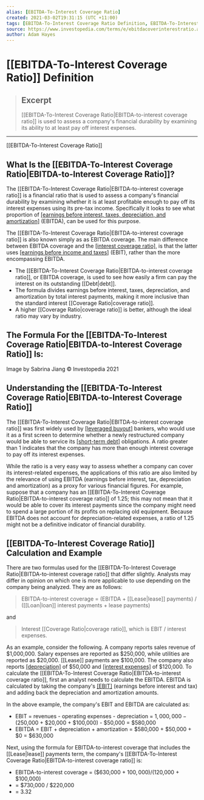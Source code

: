 ```yaml
---
alias: [EBITDA-To-Interest Coverage Ratio]
created: 2021-03-02T19:31:15 (UTC +11:00)
tags: [EBITDA-To-Interest Coverage Ratio Definition, EBITDA-To-Interest Coverage Ratio]
source: https://www.investopedia.com/terms/e/ebitdacoverinterestratio.asp
author: Adam Hayes
---
```


# [[EBITDA-To-Interest Coverage Ratio]] Definition

> ## Excerpt
> [[EBITDA-To-Interest Coverage Ratio|EBITDA-to-interest coverage ratio]] is used to assess a company's financial durability by examining its ability to at least pay off interest expenses.

---

[[EBITDA-To-Interest Coverage Ratio]]
## What Is the [[EBITDA-To-Interest Coverage Ratio|EBITDA-to-Interest Coverage Ratio]]?

The [[EBITDA-To-Interest Coverage Ratio|EBITDA-to-interest coverage ratio]] is a financial ratio that is used to assess a company's financial durability by examining whether it is at least profitable enough to pay off its interest expenses using its pre-tax income. Specifically it looks to see what proportion of [[earnings before interest, taxes, depreciation, and amortization]](https://www.investopedia.com/terms/e/ebitda.asp) (EBITDA), can be used for this purpose.

The [[EBITDA-To-Interest Coverage Ratio|EBITDA-to-interest coverage ratio]] is also known simply as as EBITDA coverage. The main difference between EBITDA coverage and the [[interest coverage ratio]](https://www.investopedia.com/terms/i/interestcoverageratio.asp), is that the latter uses [[earnings before income and taxes]](https://www.investopedia.com/terms/e/ebit.asp) (EBIT), rather than the more encompassing EBITDA.

-   The [[EBITDA-To-Interest Coverage Ratio|EBITDA-to-interest coverage ratio]], or EBITDA coverage, is used to see how easily a firm can pay the interest on its outstanding [[Debt|debt]].
-   The formula divides earnings before interest, taxes, depreciation, and amortization by total interest payments, making it more inclusive than the standard interest [[Coverage Ratio|coverage ratio]].
-   A higher [[Coverage Ratio|coverage ratio]] is better, although the ideal ratio may vary by industry.

## The Formula For the [[EBITDA-To-Interest Coverage Ratio|EBITDA-to-Interest Coverage Ratio]] Is:

Image by Sabrina Jiang © Investopedia 2021

## Understanding the [[EBITDA-To-Interest Coverage Ratio|EBITDA-to-Interest Coverage Ratio]]

The [[EBITDA-To-Interest Coverage Ratio|EBITDA-to-interest coverage ratio]] was first widely used by [[leveraged buyout]](https://www.investopedia.com/terms/l/leveragedbuyout.asp) bankers, who would use it as a first screen to determine whether a newly restructured company would be able to service its [[short-term debt]](https://www.investopedia.com/terms/s/shorttermdebt.asp) obligations. A ratio greater than 1 indicates that the company has more than enough interest coverage to pay off its interest expenses.

While the ratio is a very easy way to assess whether a company can cover its interest-related expenses, the applications of this ratio are also limited by the relevance of using EBITDA (earnings before interest, tax, depreciation and amortization) as a proxy for various financial figures. For example, suppose that a company has an [[EBITDA-To-Interest Coverage Ratio|EBITDA-to-interest coverage ratio]] of 1.25; this may not mean that it would be able to cover its interest payments since the company might need to spend a large portion of its profits on replacing old equipment. Because EBITDA does not account for depreciation-related expenses, a ratio of 1.25 might not be a definitive indicator of financial durability.

## [[EBITDA-To-Interest Coverage Ratio]] Calculation and Example

There are two formulas used for the [[EBITDA-To-Interest Coverage Ratio|EBITDA-to-interest coverage ratio]] that differ slightly. Analysts may differ in opinion on which one is more applicable to use depending on the company being analyzed. They are as follows:

> EBITDA-to-interest coverage = (EBITDA + [[Lease|lease]] payments) / ([[Loan|loan]] interest payments + lease payments)

and

> Interest [[Coverage Ratio|coverage ratio]], which is EBIT / interest expenses.

As an example, consider the following. A company reports sales revenue of $1,000,000. Salary expenses are reported as $250,000, while utilities are reported as $20,000. [[Lease]] payments are $100,000. The company also reports [[depreciation]](https://www.investopedia.com/terms/d/depreciation.asp) of $50,000 and [[interest expenses]](https://www.investopedia.com/terms/i/interestexpense.asp) of $120,000. To calculate the [[EBITDA-To-Interest Coverage Ratio|EBITDA-to-interest coverage ratio]], first an analyst needs to calculate the EBITDA. EBITDA is calculated by taking the company's [[EBIT]](https://www.investopedia.com/terms/e/ebit.asp) (earnings before interest and tax) and adding back the depreciation and amortization amounts.

In the above example, the company's EBIT and EBITDA are calculated as:

-   EBIT = revenues - operating expenses - depreciation = $1,000,000 - ($250,000 + $20,000 + $100,000) - $50,000 = $580,000
-   EBITDA = EBIT + depreciation + amortization = $580,000 + $50,000 + $0 = $630,000

Next, using the formula for EBITDA-to-interest coverage that includes the [[Lease|lease]] payments term, the company's [[EBITDA-To-Interest Coverage Ratio|EBITDA-to-interest coverage ratio]] is:

-   EBITDA-to-interest coverage = ($630,000 + $100,000) / ($120,000 + $100,000)
-   \= $730,000 / $220,000
-   \= 3.32
